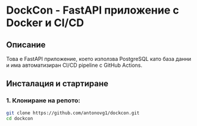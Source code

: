 ﻿# DockCon - FastAPI приложение с Docker и CI/CD

## Описание
Това е FastAPI приложение, което използва PostgreSQL като база данни и има автоматизиран CI/CD pipeline с GitHub Actions.

## Инсталация и стартиране

### 1. Клониране на репото:
```sh
git clone https://github.com/antonovg1/dockcon.git
cd dockcon
